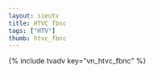 ```yaml
---
layout: sieutv
title: HTVC fbnc 
tags: ["HTV"]
thumb: htvc_fbnc
---
```

{% include tvadv key="vn_htvc_fbnc" %}
